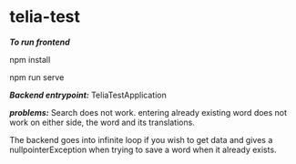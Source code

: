 # telia-test

***To run frontend***

npm install

npm run serve

***Backend entrypoint:***
TeliaTestApplication

***problems:***
Search does not work.
entering already existing word does not work on either side, the word and its translations.


The backend goes into infinite loop if you wish to get data and gives a nullpointerException when trying to save a word when it already exists.
